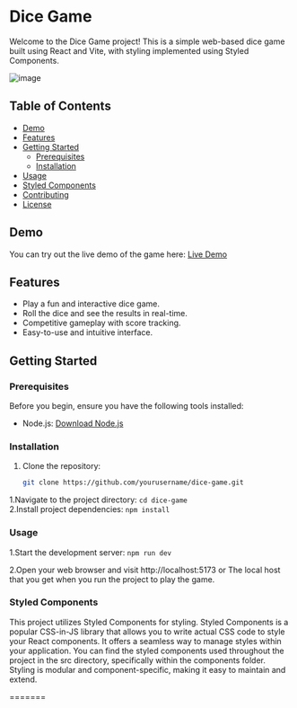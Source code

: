
# Dice Game

Welcome to the Dice Game project! This is a simple web-based dice game built using React and Vite, with styling implemented using Styled Components.

![image](https://github.com/Samiuddinkhan07/dice-game/assets/104217177/c330aa95-82a5-4491-a93c-25686c3d3a25)


## Table of Contents

- [Demo](#demo)
- [Features](#features)
- [Getting Started](#getting-started)
  - [Prerequisites](#prerequisites)
  - [Installation](#installation)
- [Usage](#usage)
- [Styled Components](#styled-components)
- [Contributing](#contributing)
- [License](#license)

## Demo

You can try out the live demo of the game here: [Live Demo](#)

## Features

- Play a fun and interactive dice game.
- Roll the dice and see the results in real-time.
- Competitive gameplay with score tracking.
- Easy-to-use and intuitive interface.

## Getting Started

### Prerequisites

Before you begin, ensure you have the following tools installed:

- Node.js: [Download Node.js](https://nodejs.org/)

### Installation

1. Clone the repository:

   ```sh
   git clone https://github.com/yourusername/dice-game.git
   
  1.Navigate to the project directory:
   ``` cd dice-game ``` </br>
  2.Install project dependencies:
  ``` npm install ```

### Usage

1.Start the development server:
  ``` npm run dev ```

2.Open your web browser and visit http://localhost:5173 or The local host that you get when you run the project to play the game.

### Styled Components

<p>This project utilizes Styled Components for styling. Styled Components is a popular CSS-in-JS library that allows you to write actual CSS code to style your React components. It offers a seamless way to manage styles within your application.
You can find the styled components used throughout the project in the src directory, specifically within the components folder. Styling is modular and component-specific, making it easy to maintain and extend.</p>
=======

